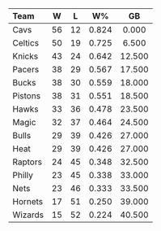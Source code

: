 | Team                             |  W  |  L  |  W%   |   GB   |
|:---------------------------------|:---:|:---:|:-----:|:------:|
| [](/r/clevelandcavs) Cavs        | 56  | 12  | 0.824 | 0.000  |
| [](/r/bostonceltics) Celtics     | 50  | 19  | 0.725 | 6.500  |
| [](/r/nyknicks) Knicks           | 43  | 24  | 0.642 | 12.500 |
| [](/r/pacers) Pacers             | 38  | 29  | 0.567 | 17.500 |
| [](/r/mkebucks) Bucks            | 38  | 30  | 0.559 | 18.000 |
| [](/r/detroitpistons) Pistons    | 38  | 31  | 0.551 | 18.500 |
| [](/r/atlantahawks) Hawks        | 33  | 36  | 0.478 | 23.500 |
| [](/r/orlandomagic) Magic        | 32  | 37  | 0.464 | 24.500 |
| [](/r/chicagobulls) Bulls        | 29  | 39  | 0.426 | 27.000 |
| [](/r/heat) Heat                 | 29  | 39  | 0.426 | 27.000 |
| [](/r/torontoraptors) Raptors    | 24  | 45  | 0.348 | 32.500 |
| [](/r/sixers) Philly             | 23  | 45  | 0.338 | 33.000 |
| [](/r/gonets) Nets               | 23  | 46  | 0.333 | 33.500 |
| [](/r/charlottehornets) Hornets  | 17  | 51  | 0.250 | 39.000 |
| [](/r/washingtonwizards) Wizards | 15  | 52  | 0.224 | 40.500 |